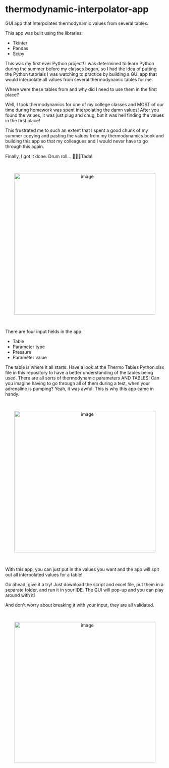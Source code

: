 # thermodynamic-interpolator-app

GUI app that Interpolates thermodynamic values from several tables.

This app was built using the libraries:
* Tkinter
* Pandas
* Scipy

This was my first ever Python project! I was determined to learn Python during the summer before my classes began,
so I had the idea of putting the Python tutorials I was watching to practice by building a GUI app that would interpolate
all values from several thermodynamic tables for me.

Where were these tables from and why did I need to use them in the first place?

Well, I took thermodynamics for one of my college classes and MOST of our time during homework was spent interpolating the damn values!
After you found the values, it was just plug and chug, but it was hell finding the values in the first place!

This frustrated me to such an extent that I spent a good chunk of my summer copying and pasting the values from my thermodynamics book and building this 
app so that my colleagues and I would never have to go through this again. 

Finally, I got it done. Drum roll... :drum::drum::drum:Tada! 

</br>

<p align="center">
  <img width="448" alt="image" src="https://user-images.githubusercontent.com/29764933/194673817-3aa9c65a-82ef-489d-969c-12972d976e4f.png">
</p>

</br>

There are four input fields in the app:
* Table
* Parameter type
* Pressure
* Parameter value

The table is where it all starts. Have a look at the Thermo Tables Python.xlsx file in this repository to have a better understanding of the tables being used.
There are all sorts of thermodynamic parameters AND TABLES! Can you imagine having to go through all of them during a test, when your adrenaline is pumping? 
Yeah, it was awful. This is why this app came in handy. 

</br>

<p align="center">
  <img width="448" alt="image" src="https://user-images.githubusercontent.com/29764933/194674934-9277246b-fbd4-46b2-84a2-c742a2e715be.png">
</p>

</br>

With this app, you can just put in the values you want and the app will spit out all interpolated values for a table!

Go ahead, give it a try! Just download the script and excel file, put them in a separate folder, and run it in your IDE. The GUI will pop-up and you can play around with it! 

And don't worry about breaking it with your input, they are all validated.

</br>

<p align="center">
  <img width="447" alt="image" src="https://user-images.githubusercontent.com/29764933/194675448-5cb836c8-8414-472c-8c13-c8c7b525f679.png">
</p>

</br>






